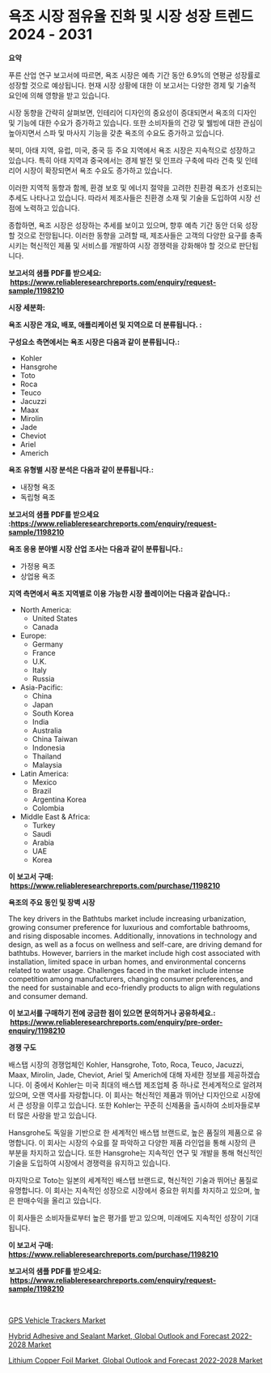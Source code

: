 <p><h1>욕조 시장 점유율 진화 및 시장 성장 트렌드 2024 - 2031</h1></p><p><strong>요약</strong></p>
<p><p>푸른 산업 연구 보고서에 따르면, 욕조 시장은 예측 기간 동안 6.9%의 연평균 성장률로 성장할 것으로 예상됩니다. 현재 시장 상황에 대한 이 보고서는 다양한 경제 및 기술적 요인에 의해 영향을 받고 있습니다.</p><p>시장 동향을 간략히 살펴보면, 인테리어 디자인의 중요성이 증대되면서 욕조의 디자인 및 기능에 대한 수요가 증가하고 있습니다. 또한 소비자들의 건강 및 웰빙에 대한 관심이 높아지면서 스파 및 마사지 기능을 갖춘 욕조의 수요도 증가하고 있습니다.</p><p>북미, 아태 지역, 유럽, 미국, 중국 등 주요 지역에서 욕조 시장은 지속적으로 성장하고 있습니다. 특히 아태 지역과 중국에서는 경제 발전 및 인프라 구축에 따라 건축 및 인테리어 시장이 확장되면서 욕조 수요도 증가하고 있습니다.</p><p>이러한 지역적 동향과 함께, 환경 보호 및 에너지 절약을 고려한 친환경 욕조가 선호되는 추세도 나타나고 있습니다. 따라서 제조사들은 친환경 소재 및 기술을 도입하여 시장 선점에 노력하고 있습니다.</p><p>종합하면, 욕조 시장은 성장하는 추세를 보이고 있으며, 향후 예측 기간 동안 더욱 성장할 것으로 전망됩니다. 이러한 동향을 고려할 때, 제조사들은 고객의 다양한 요구를 충족시키는 혁신적인 제품 및 서비스를 개발하여 시장 경쟁력을 강화해야 할 것으로 판단됩니다.</p></p>
<p><strong>보고서의 샘플 PDF를 받으세요: &nbsp;<a href="https://www.reliableresearchreports.com/enquiry/request-sample/1198210">https://www.reliableresearchreports.com/enquiry/request-sample/1198210</a></strong></p>
<p><strong>시장 세분화:</strong></p>
<p><strong> 욕조 시장은 개요, 배포, 애플리케이션 및 지역으로 더 분류됩니다. :</strong></p>
<p><strong>구성요소 측면에서는 욕조 시장은 다음과 같이 분류됩니다.:</strong></p>
<p><ul><li>Kohler</li><li>Hansgrohe</li><li>Toto</li><li>Roca</li><li>Teuco</li><li>Jacuzzi</li><li>Maax</li><li>Mirolin</li><li>Jade</li><li>Cheviot</li><li>Ariel</li><li>Americh</li></ul></p>
<p><strong> 욕조 유형별 시장 분석은 다음과 같이 분류됩니다.:</strong></p>
<p><ul><li>내장형 욕조</li><li>독립형 욕조</li></ul></p>
<p><strong>보고서의 샘플 PDF를 받으세요 :<a href="https://www.reliableresearchreports.com/enquiry/request-sample/1198210">https://www.reliableresearchreports.com/enquiry/request-sample/1198210</a></strong></p>
<p><strong> 욕조 응용 분야별 시장 산업 조사는 다음과 같이 분류됩니다.:</strong></p>
<p><ul><li>가정용 욕조</li><li>상업용 욕조</li></ul></p>
<p><strong>지역 측면에서 욕조 지역별로 이용 가능한 시장 플레이어는 다음과 같습니다.:</strong></p>
<p><ul>
    <li>
        North America:
        <ul>
            <li>United States</li>
            <li>Canada</li>
        </ul>
    </li>
    <li>
        Europe:
        <ul>
            <li>Germany</li>
            <li>France</li>
            <li>U.K.</li>
            <li>Italy</li>
            <li>Russia</li>
        </ul>
    </li>
    <li>
        Asia-Pacific:
        <ul>
            <li>China</li>
            <li>Japan</li>
            <li>South Korea</li>
            <li>India</li>
            <li>Australia</li>
            <li>China Taiwan</li>
            <li>Indonesia</li>
            <li>Thailand</li>
            <li>Malaysia</li>
        </ul>
    </li>
    <li>
        Latin America:
        <ul>
            <li>Mexico</li>
            <li>Brazil</li>
            <li>Argentina Korea</li>
            <li>Colombia</li>
        </ul>
    </li>
    <li>
        Middle East & Africa:
        <ul>
            <li>Turkey</li>
            <li>Saudi</li>
            <li>Arabia</li>
            <li>UAE</li>
            <li>Korea</li>
        </ul>
    </li>
    </ul></p>
<p><strong>이 보고서 구매: &nbsp;<a href="https://www.reliableresearchreports.com/purchase/1198210">https://www.reliableresearchreports.com/purchase/1198210</a></strong></p>
<p><strong>욕조의 주요 동인 및 장벽 시장</strong></p>
<p><p>The key drivers in the Bathtubs market include increasing urbanization, growing consumer preference for luxurious and comfortable bathrooms, and rising disposable incomes. Additionally, innovations in technology and design, as well as a focus on wellness and self-care, are driving demand for bathtubs. However, barriers in the market include high cost associated with installation, limited space in urban homes, and environmental concerns related to water usage. Challenges faced in the market include intense competition among manufacturers, changing consumer preferences, and the need for sustainable and eco-friendly products to align with regulations and consumer demand.</p></p>
<p><strong>이 보고서를 구매하기 전에 궁금한 점이 있으면 문의하거나 공유하세요.: &nbsp;<a href="https://www.reliableresearchreports.com/enquiry/pre-order-enquiry/1198210">https://www.reliableresearchreports.com/enquiry/pre-order-enquiry/1198210</a></strong></p>
<p><strong>경쟁 구도</strong></p>
<p><p>배스탭 시장의 경쟁업체인 Kohler, Hansgrohe, Toto, Roca, Teuco, Jacuzzi, Maax, Mirolin, Jade, Cheviot, Ariel 및 Americh에 대해 자세한 정보를 제공하겠습니다. 이 중에서 Kohler는 미국 최대의 배스탭 제조업체 중 하나로 전세계적으로 알려져 있으며, 오랜 역사를 자랑합니다. 이 회사는 혁신적인 제품과 뛰어난 디자인으로 시장에서 큰 성장을 이루고 있습니다. 또한 Kohler는 꾸준히 신제품을 출시하여 소비자들로부터 많은 사랑을 받고 있습니다.</p><p>Hansgrohe도 독일을 기반으로 한 세계적인 배스탭 브랜드로, 높은 품질의 제품으로 유명합니다. 이 회사는 시장의 수요를 잘 파악하고 다양한 제품 라인업을 통해 시장의 큰 부분을 차지하고 있습니다. 또한 Hansgrohe는 지속적인 연구 및 개발을 통해 혁신적인 기술을 도입하여 시장에서 경쟁력을 유지하고 있습니다.</p><p>마지막으로 Toto는 일본의 세계적인 배스탭 브랜드로, 혁신적인 기술과 뛰어난 품질로 유명합니다. 이 회사는 지속적인 성장으로 시장에서 중요한 위치를 차지하고 있으며, 높은 판매수익을 올리고 있습니다.</p><p>이 회사들은 소비자들로부터 높은 평가를 받고 있으며, 미래에도 지속적인 성장이 기대됩니다.</p></p>
<p><strong>이 보고서 구매: &nbsp; <a href="https://www.reliableresearchreports.com/purchase/1198210">https://www.reliableresearchreports.com/purchase/1198210</a></strong></p>
<p><strong>보고서의 샘플 PDF를 받으세요: &nbsp;<a href="https://www.reliableresearchreports.com/enquiry/request-sample/1198210">https://www.reliableresearchreports.com/enquiry/request-sample/1198210</a></strong><strong></strong></p>
<p>&nbsp;</p>
<p><p><a href="https://github.com/Glendatilghmankmgz0rbhwpy/Market-Research-Report-List-1/blob/main/gps-vehicle-trackers-market.md">GPS Vehicle Trackers Market</a></p><p><a href="https://view.publitas.com/reportprime-1/global-hybrid-adhesive-and-sealant-market-global-outlook-and-forecast-2022-2028-market-by-types-applications-and-major-players-with-regional-growth-rate-analysis-and-development-situation-from-2023-to-2030/">Hybrid Adhesive and Sealant Market, Global Outlook and Forecast 2022-2028 Market</a></p><p><a href="https://view.publitas.com/reportprime-1/lithium-copper-foil-market-global-outlook-and-forecast-2022-2028-market-share-market-new-trends-analysis-report-by-type-by-application-by-end-use-by-region-and-segment-forecasts-2023-2030/">Lithium Copper Foil Market, Global Outlook and Forecast 2022-2028 Market</a></p></p>